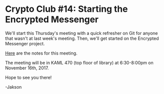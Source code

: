 # Crypto Club #14: Starting the Encrypted Messenger

We'll start this Thursday's meeting with a quick refresher on Git for anyone that wasn't at last week's meeting. Then, we'll get started on the Encrypted Messenger project.

[Here](https://github.com/CryptoClubUMD/cryptoclub/blob/master/meeting-notes/f17/meeting-14.md
) are the notes for this meeting.

The meeting will be in KAML 470 (top floor of library) at 6:30-8:00pm on November 16th, 2017.

Hope to see you there!

-Jakson
